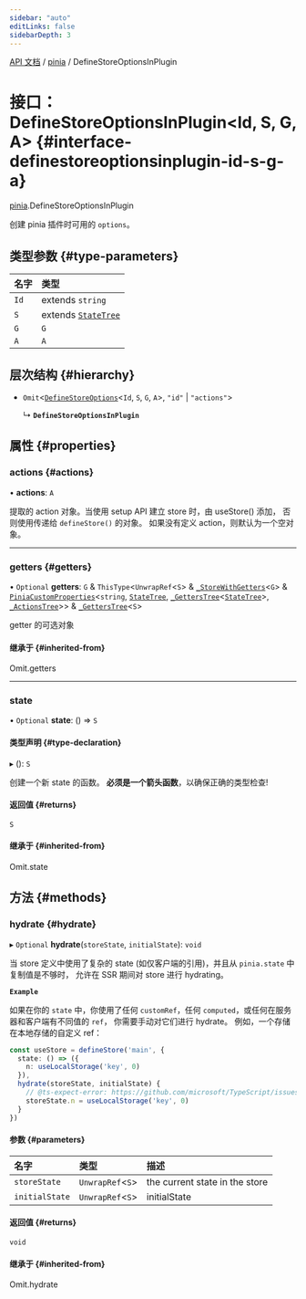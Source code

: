 ```yaml
---
sidebar: "auto"
editLinks: false
sidebarDepth: 3
---
```


[API 文档](../index.md) / [pinia](../modules/pinia.md) / DefineStoreOptionsInPlugin

# 接口：DefineStoreOptionsInPlugin<Id, S, G, A\> {#interface-definestoreoptionsinplugin-id-s-g-a}

[pinia](../modules/pinia.md).DefineStoreOptionsInPlugin

创建 pinia 插件时可用的 `options`。

## 类型参数 {#type-parameters}

| 名字 | 类型 |
| :------ | :------ |
| `Id` | extends `string` |
| `S` | extends [`StateTree`](../modules/pinia.md#statetree) |
| `G` | `G` |
| `A` | `A` |

## 层次结构 {#hierarchy}

- `Omit`<[`DefineStoreOptions`](pinia.DefineStoreOptions.md)<`Id`, `S`, `G`, `A`\>, ``"id"`` \| ``"actions"``\>

  ↳ **`DefineStoreOptionsInPlugin`**

## 属性 {#properties}

### actions {#actions}

• **actions**: `A`

提取的 action 对象。当使用 setup API 建立 store 时，由 useStore() 添加，
否则使用传递给 `defineStore()` 的对象。
如果没有定义 action，则默认为一个空对象。

___

### getters {#getters}

• `Optional` **getters**: `G` & `ThisType`<`UnwrapRef`<`S`\> & [`_StoreWithGetters`](../modules/pinia.md#_storewithgetters)<`G`\> & [`PiniaCustomProperties`](pinia.PiniaCustomProperties.md)<`string`, [`StateTree`](../modules/pinia.md#statetree), [`_GettersTree`](../modules/pinia.md#_getterstree)<[`StateTree`](../modules/pinia.md#statetree)\>, [`_ActionsTree`](../modules/pinia.md#_actionstree)\>\> & [`_GettersTree`](../modules/pinia.md#_getterstree)<`S`\>

getter 的可选对象

#### 继承于 {#inherited-from}

Omit.getters

___

### state

• `Optional` **state**: () => `S`

#### 类型声明 {#type-declaration}

▸ (): `S`

创建一个新 state 的函数。
**必须是一个箭头函数**，以确保正确的类型检查!

#### 返回值 {#returns}

`S`

#### 继承于 {#inherited-from}

Omit.state

## 方法 {#methods}

### hydrate {#hydrate}

▸ `Optional` **hydrate**(`storeState`, `initialState`): `void`

当 store 定义中使用了复杂的 state (如仅客户端的引用)，并且从 `pinia.state` 中复制值是不够时，
允许在 SSR 期间对 store 进行 hydrating。

**`Example`**

如果在你的 `state` 中，你使用了任何 `customRef`，任何 `computed`，或任何在服务器和客户端有不同值的 `ref`，
你需要手动对它们进行 hydrate。 
例如，一个存储在本地存储的自定义 ref：

```ts
const useStore = defineStore('main', {
  state: () => ({
    n: useLocalStorage('key', 0)
  }),
  hydrate(storeState, initialState) {
    // @ts-expect-error: https://github.com/microsoft/TypeScript/issues/43826
    storeState.n = useLocalStorage('key', 0)
  }
})
```

#### 参数 {#parameters}

| 名字 | 类型 | 描述 |
| :------ | :------ | :------ |
| `storeState` | `UnwrapRef`<`S`\> | the current state in the store |
| `initialState` | `UnwrapRef`<`S`\> | initialState |

#### 返回值 {#returns}

`void`

#### 继承于 {#inherited-from}

Omit.hydrate
